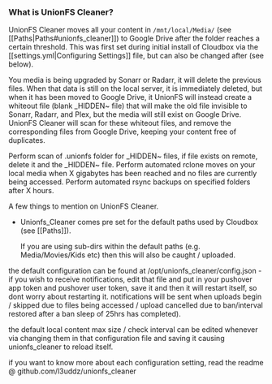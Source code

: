 ### What is UnionFS Cleaner?

UnionFS Cleaner moves all your content in `/mnt/local/Media/` (see [[Paths|Paths#unionfs_cleaner]]) to Google Drive after the folder reaches a certain threshold. This was first set during initial install of Cloudbox via the [[settings.yml|Configuring Settings]] file, but can also be changed after (see below). 

You media is being upgraded by Sonarr or Radarr, it will delete the previous files. When that data is still on the local server, it is immediately deleted, but when it has been moved to Google Drive, it UnionFS will instead create a whiteout file (blank _HIDDEN~ file) that will make the old file invisible to Sonarr, Radarr, and Plex, but the media will still exist on Google Drive. UnionFS Cleaner will scan for these whiteout files, and remove the corresponding files from Google Drive, keeping your content free of duplicates. 


Perform scan of .unionfs folder for _HIDDEN~ files, if file exists on remote, delete it and the _HIDDEN~ file. Perform automated rclone moves on your local media when X gigabytes has been reached and no files are currently being accessed. Perform automated rsync backups on specified folders after X hours.


A few things to mention on UnionFS Cleaner. 

* Unionfs_Cleaner comes pre set for the default paths used by Cloudbox (see [[Paths]]).

  If you are using sub-dirs within the default paths (e.g. Media/Movies/Kids etc) then this will also be caught / uploaded.

the default configuration can be found at /opt/unionfs_cleaner/config.json - if you wish to receive notifications, edit that file and put in your pushover app token and pushover user token, save it and then it will restart itself, so dont worry about restarting it. notifications will be sent when uploads begin / skipped due to files being accessed / upload cancelled due to ban/interval restored after a ban sleep of 25hrs has completed).

the default local content max size / check interval can be edited whenever via changing them in that configuration file and saving it causing unionfs_cleaner to reload itself.

if you want to know more about each configuration setting, read the readme @ github.com/l3uddz/unionfs_cleaner